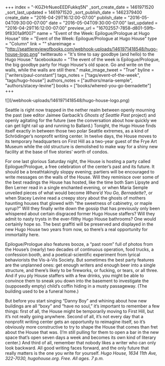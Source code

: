 +++
index = "-KGZHrNueoEEDFukkq5N"
_sort_create_date = 1461971520
_sort_last_updated = 1461971520
_sort_publish_date = 1462379400
create_date = "2016-04-29T16:12:00-07:00"
publish_date = "2016-05-04T09:30:00-07:00"
date = "2016-05-04T09:30:00-07:00"
last_updated = "2016-04-29T16:12:00-07:00"
preview_url = "16702557-7858-d801-59fb-9f8301a9f007"
name = "Event of the Week: Epilogue/Prologue at Hugo House"
title = "Event of the Week: Epilogue/Prologue at Hugo House"
type = "Column"
link = ""
shareimage = "http://seattlereviewofbooks.com/webhook-uploads/1461971418548/hugo-house-logo.png"
twitterauto = "It's time to say goodbye (and hello) to the Hugo House."
facebookauto = "The event of the week is Epilogue/Prologue, the big goodbye party for Hugo House's old space. Go and write on the walls, while the walls are still there."
make_image_tweet = "True"
byline = ["writers/paul-constant"]
tags_notes = ["tags/event-of-the-week", "tags/hugo-house"]
authors_notes = ["authors/maria-semple", "authors/stacey-levine"]
books = ["books/whered-you-go-bernadette"]
+++
<p class="image">![](/webhook-uploads/1461971418548/hugo-house-logo.png)</p>

Seattle is right now trapped in the nether realm between openly mourning the past (see editor Jaimee Garbacik’s *Ghosts of Seattle Past* project) and openly agitating for the future (see the conversation about how quickly we can get light rail up and running to Ballard.) Tonight, the Hugo House finds itself exactly in between those two polar Seattle extremes, as a kind of Schrödinger’s nonprofit writing center. In twelve days, the House moves to its temporary headquarters on First Hill as a two-year guest of the Frye Art Museum while the old structure is demolished to make way for a shiny new facility at the base of five stories’ worth of condos.

For one last glorious Saturday night, the House is hosting a party called Epilogue/Prologue, a free celebration of the center’s past and its future. It should be a breathtakingly sloppy evening; partiers will be encouraged to write messages on the walls of the House. Will they reminisce over some of the best readings the House has hosted, like the time both Sam Lipsyte and Ben Lerner read in a single enchanted evening, or when Maria Semple unveiled pieces of what would become *Where’d You Go, Bernadette*?, or when Stacey Levine read a creepy story about the ghosts of mothers haunting houses that glowed with "the sweetness of cabinetry, or maple syrup?" Will they finally write down the gossip that has previously only been whispered about certain disgraced former Hugo House staffers? Will they admit to nasty trysts in the ever-filthy Hugo House bathrooms? One would certainly hope so. The best graffiti will be preserved and displayed in the new Hugo House two years from now, so there’s a real opportunity for immortality here.

Epilogue/Prologue also features booze, a “past room” full of photos from the House’s (nearly) two decades of continuous operation, food trucks, a confession booth, and a poetical-scientific experiment from lyrical behaviorists the Vis-à-Vis Society. But sometimes the best party features are the unplanned ones: get enough writers and enough beer into a single structure, and there’s likely to be fireworks, or fucking, or tears, or all three. And if you ply House staffers with a few drinks, you might be able to convince them to sneak you down into the basement to investigate the (supposedly empty) child’s coffin hiding in a musty passageway. (The building used to be a funeral home.) 

But before you start singing “Danny Boy” and whining about how new buildings are all “boxy” and “have no soul,” it’s important to remember a few things: first of all, the House might be temporarily moving to First Hill, but it’s not really going anywhere. Second of all, it’s not every day that a nonprofit writing center gets an opportunity to reimagine itself, so it’s obviously more constructive to try to shape the House that comes than fret about the House that was. (I’m still pulling for them to open a bar in the new space that’s open seven days a week and becomes its own kind of literary center.)  And third of all, remember that nobody likes a writer who can only look backward. All good writing faces forward, and the only future that really matters is the one you write for yourself. *Hugo House, 1634 11th Ave, 322-7030, hugohouse.org. Free. All ages. 7 p.m.* 